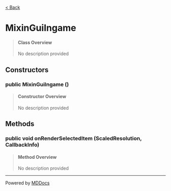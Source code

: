 [< Back](..)
# MixinGuiIngame #
>#### Class Overview ####
>No description provided
## Constructors ##
### public MixinGuiIngame () ###
>#### Constructor Overview ####
>No description provided
>
## Methods ##
### public void onRenderSelectedItem (ScaledResolution, CallbackInfo) ###
>#### Method Overview ####
>No description provided
>

---
Powered by [MDDocs](https://github.com/VRCube/MDDocs)